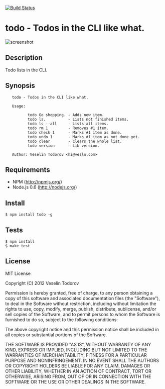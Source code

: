 [![Build Status](https://secure.travis-ci.org/vesln/todo.png)](http://travis-ci.org/vesln/todo)

# todo - Todos in the CLI like what.

![screenshot](http://img580.imageshack.us/img580/684/todov.png)

## Description

Todo lists in the CLI.

## Synopsis

```   
   todo - Todos in the CLI like what.
   
   Usage:
   
          todo Go shopping. - Adds new item.
          todo ls.          - Lists not finished items.
          todo ls --all     - Lists all items.
          todo rm 1         - Removes #1 item.
          todo check 1      - Marks #1 item as done.
          todo undo 1       - Marks #1 item as not done yet.
          todo clear        - Clears the whole list.
          todo version      - Lib version.
   
   Author: Veselin Todorov <hi@vesln.com>
```   

## Requirements

- NPM (http://npmjs.org/)
- Node.js 0.6 (http://nodejs.org/)

## Install

```
$ npm install todo -g
```

## Tests

```
$ npm install
$ make test
```

## License

MIT License

Copyright (C) 2012 Veselin Todorov

Permission is hereby granted, free of charge, to any person obtaining a copy of
this software and associated documentation files (the "Software"), to deal in
the Software without restriction, including without limitation the rights to
use, copy, modify, merge, publish, distribute, sublicense, and/or sell copies
of the Software, and to permit persons to whom the Software is furnished to do
so, subject to the following conditions:

The above copyright notice and this permission notice shall be included in all
copies or substantial portions of the Software.

THE SOFTWARE IS PROVIDED "AS IS", WITHOUT WARRANTY OF ANY KIND, EXPRESS OR
IMPLIED, INCLUDING BUT NOT LIMITED TO THE WARRANTIES OF MERCHANTABILITY,
FITNESS FOR A PARTICULAR PURPOSE AND NONINFRINGEMENT. IN NO EVENT SHALL THE
AUTHORS OR COPYRIGHT HOLDERS BE LIABLE FOR ANY CLAIM, DAMAGES OR OTHER
LIABILITY, WHETHER IN AN ACTION OF CONTRACT, TORT OR OTHERWISE, ARISING FROM,
OUT OF OR IN CONNECTION WITH THE SOFTWARE OR THE USE OR OTHER DEALINGS IN THE
SOFTWARE.